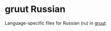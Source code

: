 # gruut Russian

Language-specific files for Russian (ru) in [gruut](https://github.com/rhasspy/gruut)
